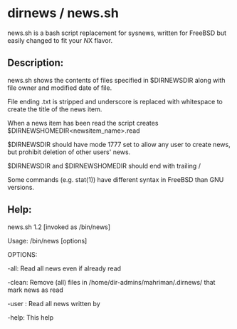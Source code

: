 # dirnews / news.sh
news.sh is a  bash script replacement for sysnews, written for FreeBSD but easily changed to fit your *N*X flavor.

## Description: 
  news.sh shows the contents of files specified in $DIRNEWSDIR along with file owner and modified date of file.
  
  File ending .txt is stripped and underscore is replaced with whitespace to create the title of the news item.
  
  When a news item has been read the script creates $DIRNEWSHOMEDIR<newsitem_name>.read
  
  $DIRNEWSDIR should have mode 1777 set to allow any user to create news, but prohibit deletion of other users' news.
  
  $DIRNEWSDIR and $DIRNEWSHOMEDIR should end with trailing /
  
  Some commands (e.g. stat(1)) have different syntax in FreeBSD than GNU versions.

## Help: 
news.sh 1.2 [invoked as /bin/news]

Usage: /bin/news [options]


OPTIONS:

  -all: Read all news even if already read
  
  -clean: Remove (all) files in /home/dir-admins/mahriman/.dirnews/ that mark news as read
  
  -user <username>: Read all news written by <username>
  
  -help: This help
